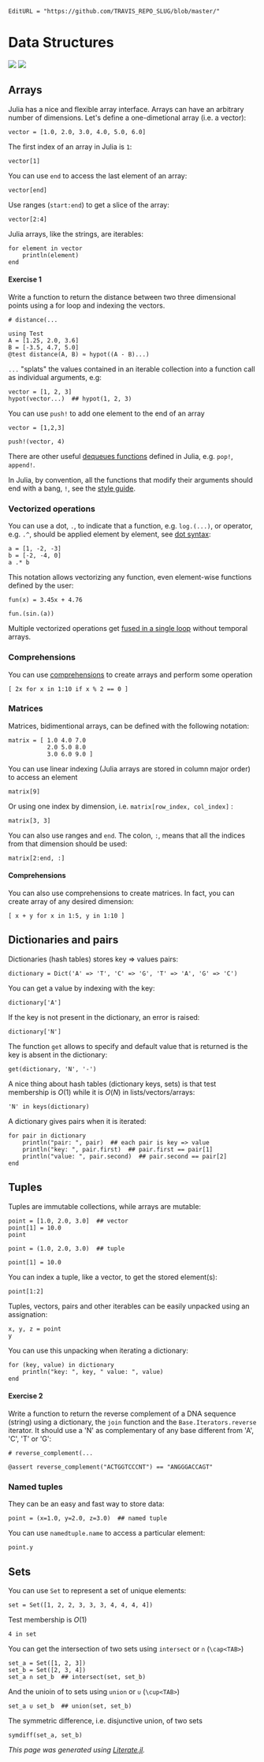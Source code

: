 ```@meta
EditURL = "https://github.com/TRAVIS_REPO_SLUG/blob/master/"
```

# Data Structures

[![](https://mybinder.org/badge_logo.svg)](https://mybinder.org/v2/gh/TRAVIS_REPO_SLUG/gh-pages?filepath=TRAVIS_TAG/Introduction/02_DataStructures.ipynb)
[![](https://img.shields.io/badge/show-nbviewer-579ACA.svg)](https://nbviewer.jupyter.org/github/TRAVIS_REPO_SLUG/blob/gh-pages/TRAVIS_TAG/Introduction/02_DataStructures.ipynb)

## Arrays

Julia has a nice and flexible array interface. Arrays can have an arbitrary
number of dimensions. Let's define a one-dimetional array (i.e. a vector):

```@example 02_DataStructures
vector = [1.0, 2.0, 3.0, 4.0, 5.0, 6.0]
```

The first index of an array in Julia is `1`:

```@example 02_DataStructures
vector[1]
```

You can use `end` to access the last element of an array:

```@example 02_DataStructures
vector[end]
```

Use ranges (`start:end`) to get a slice of the array:

```@example 02_DataStructures
vector[2:4]
```

Julia arrays, like the strings, are iterables:

```@example 02_DataStructures
for element in vector
	println(element)
end
```

#### Exercise 1

Write a function to return the distance between two three dimensional points
using a for loop and indexing the vectors.

```@example 02_DataStructures
# distance(...
```

```@example 02_DataStructures
using Test
A = [1.25, 2.0, 3.6]
B = [-3.5, 4.7, 5.0]
@test distance(A, B) ≈ hypot((A - B)...)
```

`...` "splats" the values contained in an iterable collection into a
function call as individual arguments, e.g:

```@example 02_DataStructures
vector = [1, 2, 3]
hypot(vector...)  ## hypot(1, 2, 3)
```

You can use `push!` to add one element to the end of an array

```@example 02_DataStructures
vector = [1,2,3]
```

```@example 02_DataStructures
push!(vector, 4)
```

There are other useful
[dequeues functions](https://docs.julialang.org/en/v1/base/collections/#Dequeues-1)
defined in Julia, e.g. `pop!`, `append!`.

In Julia, by convention, all the functions that modify their arguments
should end with a bang, `!`, see the
[style guide](https://docs.julialang.org/en/v1/manual/style-guide/index.html#Append-!-to-names-of-functions-that-modify-their-arguments-1).

### Vectorized operations

You can use a dot, `.`,  to indicate that a function, e.g. `log.(...)`, or
operator, e.g. `.^`,  should be applied element by element, see
[dot syntax](https://docs.julialang.org/en/v1/manual/functions/#man-vectorized-1):

```@example 02_DataStructures
a = [1, -2, -3]
b = [-2, -4, 0]
a .* b
```

This notation allows vectorizing any function, even element-wise functions
defined by the user:

```@example 02_DataStructures
fun(x) = 3.45x + 4.76

fun.(sin.(a))
```

Multiple vectorized operations get
[fused in a single loop](https://julialang.org/blog/2017/01/moredots)
without temporal arrays.

### Comprehensions

You can use [comprehensions](https://docs.julialang.org/en/v1/manual/arrays/#Comprehensions-1)
to create arrays and perform some operation

```@example 02_DataStructures
[ 2x for x in 1:10 if x % 2 == 0 ]
```

### Matrices

Matrices, bidimentional arrays, can be defined with the following notation:

```@example 02_DataStructures
matrix = [ 1.0 4.0 7.0
           2.0 5.0 8.0
		   3.0 6.0 9.0 ]
```

You can use linear indexing (Julia arrays are stored in column major order)
to access an element

```@example 02_DataStructures
matrix[9]
```

Or using one index by dimension, i.e. `matrix[row_index, col_index]` :

```@example 02_DataStructures
matrix[3, 3]
```

You can also use ranges and `end`. The colon, `:`, means that all the indices
from that dimension should be used:

```@example 02_DataStructures
matrix[2:end, :]
```

#### Comprehensions

You can also use comprehensions to create matrices. In fact, you can create
array of any desired dimension:

```@example 02_DataStructures
[ x + y for x in 1:5, y in 1:10 ]
```

## Dictionaries and pairs

Dictionaries (hash tables) stores key => values pairs:

```@example 02_DataStructures
dictionary = Dict('A' => 'T', 'C' => 'G', 'T' => 'A', 'G' => 'C')
```

You can get a value by indexing with the key:

```@example 02_DataStructures
dictionary['A']
```

If the key is not present in the dictionary, an error is raised:

```@example 02_DataStructures
dictionary['N']
```

The function `get` allows to specify and default value that is returned is
the key is absent in the dictionary:

```@example 02_DataStructures
get(dictionary, 'N', '-')
```

A nice thing about hash tables (dictionary keys, sets) is that test
membership is $O(1)$ while it is $O(N)$ in lists/vectors/arrays:

```@example 02_DataStructures
'N' in keys(dictionary)
```

A dictionary gives pairs when it is iterated:

```@example 02_DataStructures
for pair in dictionary
	println("pair: ", pair)  ## each pair is key => value
	println("key: ", pair.first)  ## pair.first == pair[1]
	println("value: ", pair.second)  ## pair.second == pair[2]
end
```

## Tuples

Tuples are immutable collections, while arrays are mutable:

```@example 02_DataStructures
point = [1.0, 2.0, 3.0]  ## vector
point[1] = 10.0
point
```

```@example 02_DataStructures
point = (1.0, 2.0, 3.0)  ## tuple
```

```@example 02_DataStructures
point[1] = 10.0
```

You can index a tuple, like a vector, to get the stored element(s):

```@example 02_DataStructures
point[1:2]
```

Tuples, vectors, pairs and other iterables can be easily unpacked using an
assignation:

```@example 02_DataStructures
x, y, z = point
y
```

You can use this unpacking when iterating a dictionary:

```@example 02_DataStructures
for (key, value) in dictionary
	println("key: ", key, " value: ", value)
end
```

#### Exercise 2

Write a function to return the reverse complement of a DNA sequence (string)
using a dictionary, the `join` function and the `Base.Iterators.reverse`
iterator. It should use a 'N' as complementary of any base different from
'A', 'C', 'T' or 'G':

```@example 02_DataStructures
# reverse_complement(...
```

```@example 02_DataStructures
@assert reverse_complement("ACTGGTCCCNT") == "ANGGGACCAGT"
```

### Named tuples

They can be an easy and fast way to store data:

```@example 02_DataStructures
point = (x=1.0, y=2.0, z=3.0)  ## named tuple
```

You can use `namedtuple.name` to access a particular element:

```@example 02_DataStructures
point.y
```

## Sets

You can use `Set` to represent a set of unique elements:

```@example 02_DataStructures
set = Set([1, 2, 2, 3, 3, 3, 4, 4, 4, 4])
```

Test membership is $O(1)$

```@example 02_DataStructures
4 in set
```

You can get the intersection of two sets using `intersect` or
`∩` (`\cap<TAB>`)

```@example 02_DataStructures
set_a = Set([1, 2, 3])
set_b = Set([2, 3, 4])
set_a ∩ set_b  ## intersect(set, set_b)
```

And the unioin of to sets using `union` or `∪` (`\cup<TAB>`)

```@example 02_DataStructures
set_a ∪ set_b  ## union(set, set_b)
```

The symmetric difference, i.e. disjunctive union, of two sets

```@example 02_DataStructures
symdiff(set_a, set_b)
```

*This page was generated using [Literate.jl](https://github.com/fredrikekre/Literate.jl).*

